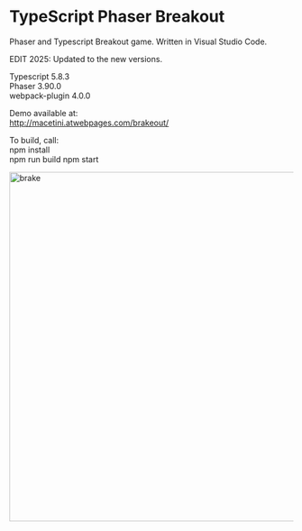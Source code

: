 # TypeScript Phaser Breakout
Phaser and Typescript Breakout game. Written in Visual Studio Code.

EDIT 2025: Updated to the new versions.

Typescript 5.8.3<br />
Phaser 3.90.0<br />
webpack-plugin 4.0.0

Demo available at:<br />
http://macetini.atwebpages.com/brakeout/

To build, call: <br />
npm install<br />
npm run build
npm start

<img width="821" height="620" alt="brake" src="https://github.com/user-attachments/assets/c926e8d1-2cd4-413b-8957-df7ee12ecc62" />
